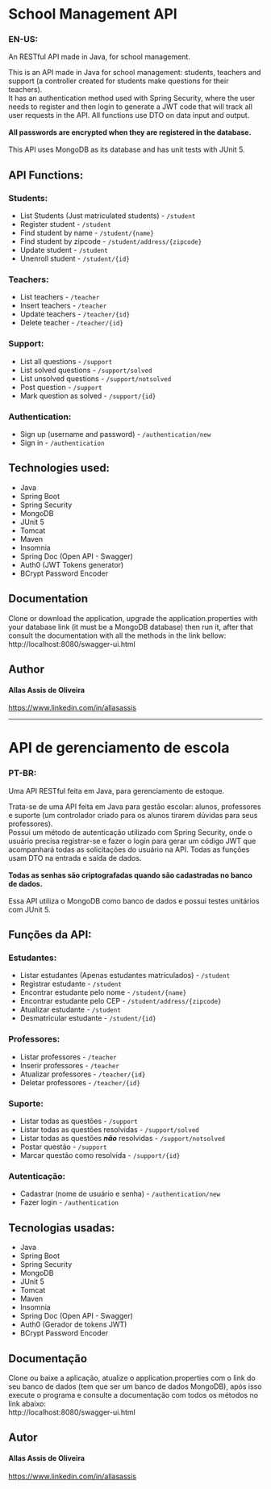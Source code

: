 # School Management API
### EN-US:
An RESTful API made in Java, for school management.

This is an API made in Java for school management: students, teachers and support (a controller created for students make questions for their teachers). <br>
It has an authentication method used with Spring Security, where the user needs to
register and then login to generate a JWT code that will track all user requests in the API. All functions use DTO on data input and output.
<br><br>
**All passwords are encrypted when they are registered in the database.** <br><br>
This API uses MongoDB as its database and has unit tests with JUnit 5.
## API Functions:
### Students:
- List Students (Just matriculated students) - `/student`
- Register student - `/student`
- Find student by name - `/student/{name}`
- Find student by zipcode - `/student/address/{zipcode}`
- Update student - `/student`
- Unenroll student - `/student/{id}`

### Teachers:
- List teachers - `/teacher`
- Insert teachers - `/teacher`
- Update teachers - `/teacher/{id}`
- Delete teacher - `/teacher/{id}`

### Support:

- List all questions - `/support`
- List solved questions - `/support/solved`
- List unsolved questions - `/support/notsolved`
- Post question - `/support`
- Mark question as solved - `/support/{id}`

### Authentication:
- Sign up (username and password) - `/authentication/new`
- Sign in - `/authentication`

## Technologies used:

- Java
- Spring Boot
- Spring Security
- MongoDB
- JUnit 5
- Tomcat
- Maven
- Insomnia
- Spring Doc (Open API - Swagger)
- Auth0 (JWT Tokens generator)
- BCrypt Password Encoder

## Documentation
Clone or download the application, upgrade the application.properties with your database link (it must be
a MongoDB database) then
run it, after that consult the documentation with all the methods in the link bellow:
<br>http://localhost:8080/swagger-ui.html

## Author

#### Allas Assis de Oliveira
https://www.linkedin.com/in/allasassis

--------------------------------------------------------
# API de gerenciamento de escola
### PT-BR:

Uma API RESTful feita em Java, para gerenciamento de estoque.

Trata-se de uma API feita em Java para gestão escolar: alunos, professores e suporte (um controlador criado para os alunos tirarem dúvidas para seus professores). <br>
Possui um método de autenticação utilizado com Spring Security, onde o usuário precisa
registrar-se e fazer o login para gerar um código JWT que acompanhará todas as solicitações do usuário na API. Todas as funções usam DTO na entrada e saída de dados.
<br><br>
**Todas as senhas são criptografadas quando são cadastradas no banco de dados.** <br><br>
Essa API utiliza o MongoDB como banco de dados e possui testes unitários com JUnit 5.
## Funções da API:
### Estudantes:
- Listar estudantes (Apenas estudantes matriculados) - `/student`
- Registrar estudante - `/student`
- Encontrar estudante pelo nome - `/student/{name}`
- Encontrar estudante pelo CEP - `/student/address/{zipcode}`
- Atualizar estudante - `/student`
- Desmatricular estudante - `/student/{id}`

### Professores:
- Listar professores - `/teacher`
- Inserir professores - `/teacher`
- Atualizar professores - `/teacher/{id}`
- Deletar professores - `/teacher/{id}`

### Suporte:

- Listar todas as questões - `/support`
- Listar todas as questões resolvidas - `/support/solved`
- Listar todas as questões ***não*** resolvidas  - `/support/notsolved`
- Postar questão - `/support`
- Marcar questão como resolvida - `/support/{id}`

### Autenticação:
- Cadastrar (nome de usuário e senha) - `/authentication/new`
- Fazer login - `/authentication`

## Tecnologias usadas:

- Java
- Spring Boot
- Spring Security
- MongoDB
- JUnit 5
- Tomcat
- Maven
- Insomnia
- Spring Doc (Open API - Swagger)
- Auth0 (Gerador de tokens JWT)
- BCrypt Password Encoder

## Documentação
Clone ou baixe a aplicação, atualize o application.properties com o link do seu banco de dados (tem que ser
um banco de dados MongoDB), após
isso execute o programa e consulte a documentação com todos os métodos no link abaixo:
<br>http://localhost:8080/swagger-ui.html

## Autor

#### Allas Assis de Oliveira
https://www.linkedin.com/in/allasassis


